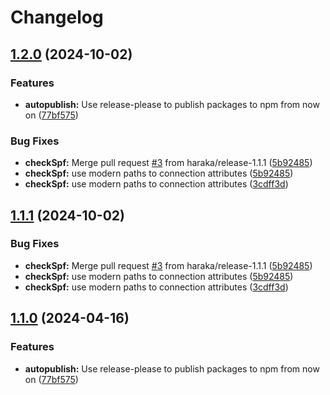 # Changelog

## [1.2.0](https://github.com/haraka/haraka-plugin-mailauth/compare/v1.1.1...v1.2.0) (2024-10-02)


### Features

* **autopublish:** Use release-please to publish packages to npm from now on ([77bf575](https://github.com/haraka/haraka-plugin-mailauth/commit/77bf575a32dbb35d6a4cdf4938838ea1aa7d3d3a))


### Bug Fixes

* **checkSpf:** Merge pull request [#3](https://github.com/haraka/haraka-plugin-mailauth/issues/3) from haraka/release-1.1.1 ([5b92485](https://github.com/haraka/haraka-plugin-mailauth/commit/5b92485fa3592645b854333c9b6a6cb7ef35449d))
* **checkSpf:** use modern paths to connection attributes ([5b92485](https://github.com/haraka/haraka-plugin-mailauth/commit/5b92485fa3592645b854333c9b6a6cb7ef35449d))
* **checkSpf:** use modern paths to connection attributes ([3cdff3d](https://github.com/haraka/haraka-plugin-mailauth/commit/3cdff3df09ff457f411d772b4447e846d6753f9d))

## [1.1.1](https://github.com/postalsys/haraka-plugin-mailauth/compare/v1.1.0...v1.1.1) (2024-10-02)


### Bug Fixes

* **checkSpf:** Merge pull request [#3](https://github.com/postalsys/haraka-plugin-mailauth/issues/3) from haraka/release-1.1.1 ([5b92485](https://github.com/postalsys/haraka-plugin-mailauth/commit/5b92485fa3592645b854333c9b6a6cb7ef35449d))
* **checkSpf:** use modern paths to connection attributes ([5b92485](https://github.com/postalsys/haraka-plugin-mailauth/commit/5b92485fa3592645b854333c9b6a6cb7ef35449d))
* **checkSpf:** use modern paths to connection attributes ([3cdff3d](https://github.com/postalsys/haraka-plugin-mailauth/commit/3cdff3df09ff457f411d772b4447e846d6753f9d))

## [1.1.0](https://github.com/postalsys/haraka-plugin-mailauth/compare/v1.0.2...v1.1.0) (2024-04-16)


### Features

* **autopublish:** Use release-please to publish packages to npm from now on ([77bf575](https://github.com/postalsys/haraka-plugin-mailauth/commit/77bf575a32dbb35d6a4cdf4938838ea1aa7d3d3a))

